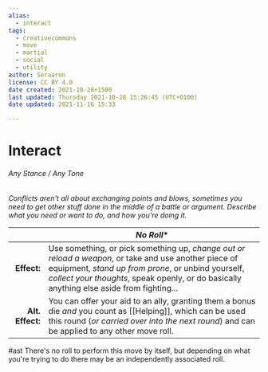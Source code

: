 ```yaml
---
alias:
  - interact
tags:
  - creativecommons
  - move
  - martial
  - social
  - utility
author: Seraaron
license: CC BY 4.0
date created: 2021-10-28+1500
last updated: Thursday 2021-10-28 15:26:45 (UTC+0100)
date updated: 2021-11-16 15:33

---
```


# Interact

###### Any Stance / Any Tone

_Conflicts aren't all about exchanging points and blows, sometimes you need to get other stuff done in the middle of a battle or argument. Describe what you need or want to do, and how you're doing it._

|                  | _No Roll_*                                                                                                                                                                                                                                               |
| ---------------: | -------------------------------------------------------------------------------------------------------------------------------------------------------------------------------------------------------------------------------------------------------- |
|      **Effect:** | Use something, or pick something up, _change out or reload a weapon_, or take and use another piece of equipment, _stand up from prone_, or unbind yourself, _collect your thoughts_, speak openly, or do basically anything else aside from fighting... |
| **Alt. Effect:** | You can offer your aid to an ally, granting them a bonus die _and_ you count as [[Helping]], which can be used this round (_or carried over into the next round_) and can be applied to any other move roll.                                             |

#ast There's no roll to perform this move by itself, but depending on what you're trying to do there may be an independently associated roll.

